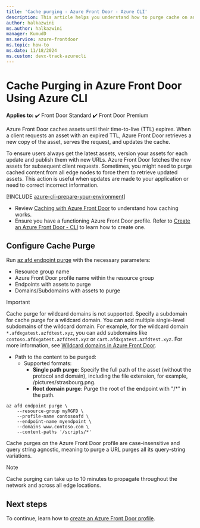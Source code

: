 ```yaml
---
title: 'Cache purging - Azure Front Door - Azure CLI'
description: This article helps you understand how to purge cache on an Azure Front Door Standard and Premium profile using Azure CLI.
author: halkazwini
ms.author: halkazwini
manager: KumudD
ms.service: azure-frontdoor
ms.topic: how-to
ms.date: 11/18/2024
ms.custom: devx-track-azurecli
---
```


# Cache Purging in Azure Front Door Using Azure CLI

**Applies to:** :heavy_check_mark: Front Door Standard :heavy_check_mark: Front Door Premium

Azure Front Door caches assets until their time-to-live (TTL) expires. When a client requests an asset with an expired TTL, Azure Front Door retrieves a new copy of the asset, serves the request, and updates the cache.

To ensure users always get the latest assets, version your assets for each update and publish them with new URLs. Azure Front Door fetches the new assets for subsequent client requests. Sometimes, you might need to purge cached content from all edge nodes to force them to retrieve updated assets. This action is useful when updates are made to your application or need to correct incorrect information.

[!INCLUDE [azure-cli-prepare-your-environment](~/reusable-content/azure-cli/azure-cli-prepare-your-environment.md)]

* Review [Caching with Azure Front Door](../front-door-caching.md) to understand how caching works.
* Ensure you have a functioning Azure Front Door profile. Refer to [Create an Azure Front Door - CLI](../create-front-door-cli.md) to learn how to create one.

## Configure Cache Purge

Run [az afd endpoint purge](/cli/azure/afd/endpoint#az-afd-endpoint-purge) with the necessary parameters:

* Resource group name
* Azure Front Door profile name within the resource group
* Endpoints with assets to purge
* Domains/Subdomains with assets to purge

> [!IMPORTANT]
> Cache purge for wildcard domains is not supported. Specify a subdomain for cache purge for a wildcard domain. You can add multiple single-level subdomains of the wildcard domain. For example, for the wildcard domain `*.afdxgatest.azfdtest.xyz`, you can add subdomains like `contoso.afdxgatest.azfdtest.xyz` or `cart.afdxgatest.azfdtest.xyz`. For more information, see [Wildcard domains in Azure Front Door](../front-door-wildcard-domain.md).

* Path to the content to be purged:
   * Supported formats:
      * **Single path purge**: Specify the full path of the asset (without the protocol and domain), including the file extension, for example, /pictures/strasbourg.png.
      * **Root domain purge**: Purge the root of the endpoint with "/*" in the path.

```azurecli-interactive
az afd endpoint purge \
    --resource-group myRGFD \
    --profile-name contosoafd \
    --endpoint-name myendpoint \
    --domains www.contoso.com \
    --content-paths '/scripts/*'
```

Cache purges on the Azure Front Door profile are case-insensitive and query string agnostic, meaning to purge a URL purges all its query-string variations.

> [!NOTE]
> Cache purging can take up to 10 minutes to propagate throughout the network and across all edge locations.

## Next steps

To continue, learn how to [create an Azure Front Door profile](../create-front-door-portal.md).
